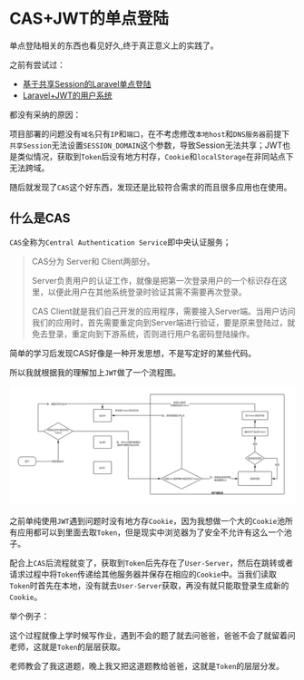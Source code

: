 # CAS+JWT的单点登陆

单点登陆相关的东西也看见好久,终于真正意义上的实践了。

之前有尝试过：
* [基于共享Session的Laravel单点登陆](./基于共享Session的单点登陆.md)  
* [Laravel+JWT的用户系统](./Laravel+JWT的用户系统.md)

都没有采纳的原因：

​	项目部署的问题没有`域名`只有`IP`和`端口`，在不考虑修改`本地host`和`DNS服务器`前提下`共享Session`无法设置`SESSION_DOMAIN`这个参数，导致Session无法共享；JWT也是类似情况，获取到`Token`后没有地方村存，`Cookie`和`localStorage`在非同站点下无法跨域。

​	随后就发现了`CAS`这个好东西，发现还是比较符合需求的而且很多应用也在使用。



## 什么是CAS

`CAS`全称为`Central Authentication Service`即中央认证服务；

> CAS分为 Server和 Client两部分。
>
> Server负责用户的认证工作，就像是把第一次登录用户的一个标识存在这里，以便此用户在其他系统登录时验证其需不需要再次登录。
>
> CAS Client就是我们自己开发的应用程序，需要接入Server端。当用户访问我们的应用时，首先需要重定向到Server端进行验证，要是原来登陆过，就免去登录，重定向到下游系统，否则进行用户名密码登陆操作。



简单的学习后发现CAS好像是一种开发思想，不是写定好的某些代码。

所以我就根据我的理解加上`JWT`做了一个流程图。

![1559117027825](../static/1559117027825.png)

​	之前单纯使用`JWT`遇到问题时没有地方存`Cookie`，因为我想做一个大的`Cookie`池所有应用都可以到里面去取`Token`，但是现实中浏览器为了安全不允许有这么一个池子。

​	配合上`CAS`后流程就变了，获取到`Token`后先存在了`User-Server`，然后在跳转或者请求过程中将`Token`传递给其他服务器并保存在相应的`Cookie`中。当我们读取`Token`时首先在本地，没有就去`User-Server`获取，再没有就只能取登录生成新的`Cookie`。

举个例子：

​	这个过程就像上学时候写作业，遇到不会的题了就去问爸爸，爸爸不会了就留着问老师，这就是`Token`的层层获取。

​	老师教会了我这道题，晚上我又把这道题教给爸爸，这就是`Token`的层层分发。

